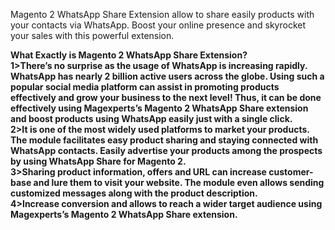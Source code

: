 Magento 2 WhatsApp Share Extension allow to share easily products with your contacts via WhatsApp. Boost your online presence and skyrocket your sales with this powerful extension.

<b>What Exactly is Magento 2 WhatsApp Share Extension?<b/><br/>
1>There’s no surprise as the usage of WhatsApp is increasing rapidly. WhatsApp has nearly 2 billion active users across the globe. Using such a popular social media platform can assist in promoting products effectively and grow your business to the next level! Thus, it can be done effectively using Magexperts’s Magento 2 WhatsApp Share extension and boost products using WhatsApp easily just with a single click.<br/>
2>It is one of the most widely used platforms to market your products. The module facilitates easy product sharing and staying connected with WhatsApp contacts. Easily advertise your products among the prospects by using WhatsApp Share for Magento 2.<br/>
3>Sharing product information, offers and URL can increase customer-base and lure them to visit your website. The module even allows sending customized messages along with the product description.<br/>
4>Increase conversion and allows to reach a wider target audience using Magexperts’s Magento 2 WhatsApp Share extension.<br/>